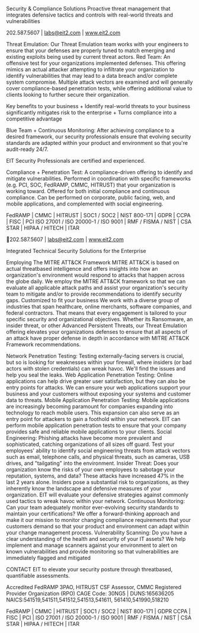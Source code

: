 Security & Compliance Solutions
Proactive threat management that integrates defensive tactics and controls with real-world threats and vulnerabilities

202.587.5607 | labs@eit2.com | www.eit2.com

Threat Emulation: Our Threat Emulation team works with your engineers to ensure that your defenses are properly tuned to match emerging and existing exploits being used by current threat actors.
Red Team: An offensive test for your organizations implemented defenses. This offering mimics an actual attacker attempting to infiltrate your organization to identify vulnerabilities that may lead to a data breach and/or complete system compromise. Multiple attack vectors are examined and will generally cover compliance-based penetration tests, while offering additional value to clients looking to further secure their organization.

Key benefits to your business + Identify real-world threats to your business significantly mitigates risk to the enterprise + Turns compliance into a competitive advantage

Blue Team + Continuous Monitoring: After achieving compliance to a desired framework, our security professionals ensure that evolving security standards are adapted within your product and environment so that you're audit-ready 24/7.

EIT Security Professionals are certified and experienced.

Compliance + Penetration Test: A compliance-driven offering to identify and mitigate vulnerabilities. Performed in coordination with specific frameworks (e.g. PCI, SOC, FedRAMP, CMMC, HITRUST) that your organization is working toward. Offered for both initial compliance and continuous compliance. Can be performed on corporate, public facing, web, and mobile applications, and complemented with social engineering.

FedRAMP | CMMC | HITRUST | SOC1 / SOC2 | NIST 800-171 | GDPR | CCPA | FISC | PCI ISO 27001 / ISO 20000-1 / ISO 9001 | RMF / FISMA / NIST | CSA STAR | HIPAA / HITECH | ITAR

202.587.5607 | labs@eit2.com | www.eit2.com

Integrated Technical Security Solutions for the Enterprise

Employing The MITRE ATT&CK Framework
MITRE ATT&CK is based on actual threatbased intelligence and offers insights into how an organization's environment would respond to attacks that happen across the globe daily.
We employ the MITRE ATT&CK framework so that we can evaluate all applicable attack paths and assist your organization's security team to mitigate and/or to provide recommendations to identify security gaps.
Customized to fit your business
We work with a diverse group of industries that span healthcare, online merchants, software companies, and federal contractors. That means that every engagement is tailored to your specific security and organizational objectives. Whether its Ransomware, an insider threat, or other Advanced Persistent Threats, our Threat Emulation offering elevates your organizations defenses to ensure that all aspects of an attack have proper defense in depth in accordance with MITRE ATT&CK Framework recommendations.

Network Penetration Testing: Testing externally-facing servers is crucial, but so is looking for weaknesses within your firewall, where insiders (or bad actors with stolen credentials) can wreak havoc. We'll find the issues and help you seal the leaks. Web Application Penetration Testing: Online applications can help drive greater user satisfaction, but they can also be entry points for attacks. We can ensure your web applications support your business and your customers without exposing your systems and customer data to threats. Mobile Application Penetration Testing: Mobile applications are increasingly becoming paramount for companies expanding into technology to reach mobile users. This expansion can also serve as an entry point for attackers to gain a foothold within your network. EIT can perform mobile application penetration tests to ensure that your company provides safe and reliable mobile applications to your clients. Social Engineering: Phishing attacks have become more prevalent and sophisticated, catching organizations of all sizes off guard. Test your employees' ability to identify social engineering threats from attack vectors such as email, telephone calls, and physical threats, such as cameras, USB drives, and "tailgating" into the environment. Insider Threat: Does your organization know the risks of your own employees to sabotage your reputation, systems, and data? These attacks have increased 47% in the last 2 years alone. Insiders pose a substantial risk to organizations, as they inherently know the landscape and defensive measures of your organization. EIT will evaluate your defensive strategies against commonly used tactics to wreak havoc within your network. Continuous Monitoring: Can your team adequately monitor ever-evolving security standards to maintain your certifications? We offer a forward-thinking approach and make it our mission to monitor changing compliance requirements that your customers demand so that your product and environment can adapt within your change management process. Vulnerability Scanning: Do you have a clear understanding of the health and security of your IT assets? We help implement and manage scanners against your environment to alert on known vulnerabilities and provide monitoring so that vulnerabilities are immediately flagged and mitigated

CONTACT EIT to elevate your security posture through threatbased, quantifiable assessments.

Accredited FedRAMP 3PAO, HITRUST CSF Assessor, CMMC Registered Provider Organization (RPO) CAGE Code: 30NG5 | DUNS:165636205 NAICS:541519,541511,541512,541513,541611, 561410,541990,518210

FedRAMP | CMMC | HITRUST | SOC1 / SOC2 | NIST 800-171 | GDPR CCPA | FISC | PCI | ISO 27001 / ISO 20000-1 / ISO 9001 | RMF / FISMA / NIST | CSA STAR | HIPAA / HITECH | ITAR

